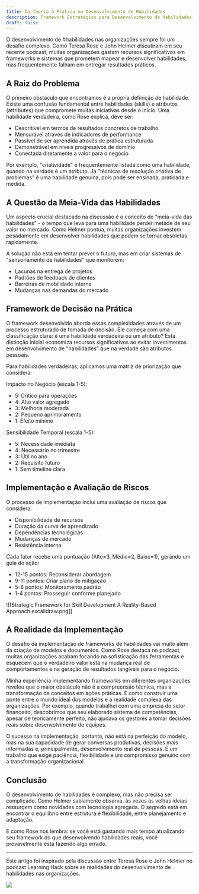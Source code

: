 ```yaml
---
title: Da Teoria à Prática no Desenvolvimento de Habilidades
description: Framework Estratégico para Desenvolvimento de Habilidades- Uma Abordagem Baseada na Realidade
draft: false
---
```


O desenvolvimento de #habilidades nas organizações sempre foi um desafio complexo. Como Teresa Rose e John Helmer discutiram em seu recente podcast, muitas organizações gastam recursos significativos em frameworks e sistemas que prometem mapear e desenvolver habilidades, mas frequentemente falham em entregar resultados práticos.

## A Raiz do Problema

O primeiro obstáculo que encontramos é a própria definição de habilidade. Existe uma confusão fundamental entre habilidades (skills) e atributos (attributes) que compromete muitas iniciativas desde o início. Uma habilidade verdadeira, como Rose explica, deve ser:

- Descritível em termos de resultados concretos de trabalho
- Mensurável através de indicadores de performance
- Passível de ser aprendida através de prática estruturada
- Demonstrável em níveis progressivos de domínio
- Conectada diretamente a valor para o negócio

Por exemplo, "criatividade" é frequentemente listada como uma habilidade, quando na verdade é um atributo. Já "técnicas de resolução criativa de problemas" é uma habilidade genuína, pois pode ser ensinada, praticada e medida.

## A Questão da Meia-Vida das Habilidades

Um aspecto crucial destacado na discussão é o conceito de "meia-vida das habilidades" - o tempo que leva para uma habilidade perder metade de seu valor no mercado. Como Helmer pontua, muitas organizações investem pesadamente em desenvolver habilidades que podem se tornar obsoletas rapidamente.

A solução não está em tentar prever o futuro, mas em criar sistemas de "sensoriamento de habilidades" que monitorem:

- Lacunas na entrega de projetos
- Padrões de feedback de clientes
- Barreiras de mobilidade interna
- Mudanças nas demandas do mercado

## Framework de Decisão na Prática

O framework desenvolvido aborda essas complexidades através de um processo estruturado de tomada de decisão. Ele começa com uma classificação clara: é uma habilidade verdadeira ou um atributo? Esta distinção inicial economiza recursos significativos ao evitar investimentos em desenvolvimento de "habilidades" que na verdade são atributos pessoais.

Para habilidades verdadeiras, aplicamos uma matriz de priorização que considera:

Impacto no Negócio (escala 1-5):
- 5: Crítico para operações
- 4: Alto valor agregado
- 3: Melhoria moderada
- 2: Pequeno aprimoramento
- 1: Efeito mínimo

Sensibilidade Temporal (escala 1-5):
- 5: Necessidade imediata
- 4: Necessário no trimestre
- 3: Útil no ano
- 2: Requisito futuro
- 1: Sem timeline clara

## Implementação e Avaliação de Riscos

O processo de implementação inclui uma avaliação de riscos que considera:
- Disponibilidade de recursos
- Duração da curva de aprendizado
- Dependências tecnológicas
- Mudanças de mercado
- Resistência interna

Cada fator recebe uma pontuação (Alto=3, Médio=2, Baixo=1), gerando um guia de ação:
- 12-15 pontos: Reconsiderar abordagem
- 9-11 pontos: Criar plano de mitigação
- 5-8 pontos: Monitoramento padrão
- 1-4 pontos: Prosseguir conforme planejado

![[Strategic Framework for Skill Development A Reality-Based Approach.excalidraw.png]]

## A Realidade da Implementação

O desafio da implementação de frameworks de habilidades vai muito além da criação de modelos e documentos. Como Rose destaca no podcast, muitas organizações acabam focando na sofisticação das ferramentas e esquecem que o verdadeiro valor está na mudança real de comportamentos e na geração de resultados tangíveis para o negócio.

Minha experiência implementando frameworks em diferentes organizações revelou que o maior obstáculo não é a compreensão técnica, mas a transformação de conceitos em ações práticas. É como construir uma ponte entre o mundo ideal dos modelos e a realidade complexa das organizações. Por exemplo, quando trabalhei com uma empresa do setor financeiro, descobrimos que seu elaborado sistema de competências, apesar de teoricamente perfeito, não ajudava os gestores a tomar decisões reais sobre desenvolvimento de equipes.

O sucesso na implementação, portanto, não está na perfeição do modelo, mas na sua capacidade de gerar conversas produtivas, decisões mais informadas e, principalmente, desenvolvimento real de pessoas. É um trabalho que exige paciência, flexibilidade e um compromisso genuíno com a transformação organizacional.

## Conclusão

O desenvolvimento de habilidades é complexo, mas não precisa ser complicado. Como Helmer sabiamente observa, às vezes as velhas ideias ressurgem como novidades com tecnologia agregada. O segredo está em encontrar o equilíbrio entre estrutura e flexibilidade, entre planejamento e adaptação.

E como Rose nos lembra: se você está gastando mais tempo atualizando seu framework do que desenvolvendo habilidades reais, você provavelmente está fazendo algo errado.

---
Este artigo foi inspirado pela discussão entre Teresa Rose e John Helmer no podcast Learning Hack sobre as realidades do desenvolvimento de habilidades nas organizações.

![](https://www.youtube.com/watch?v=-0BORTkHjdk)